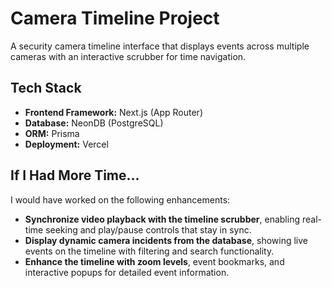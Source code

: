 # Camera Timeline Project

A security camera timeline interface that displays events across multiple cameras with an interactive scrubber for time navigation.

## Tech Stack

- **Frontend Framework:** Next.js (App Router)
- **Database:** NeonDB (PostgreSQL)
- **ORM:** Prisma
- **Deployment:** Vercel

## If I Had More Time...

I would have worked on the following enhancements:

- **Synchronize video playback with the timeline scrubber**, enabling real-time seeking and play/pause controls that stay in sync.
- **Display dynamic camera incidents from the database**, showing live events on the timeline with filtering and search functionality.
- **Enhance the timeline with zoom levels**, event bookmarks, and interactive popups for detailed event information.
